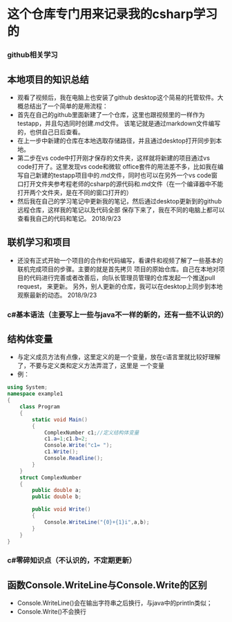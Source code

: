 # 这个仓库专门用来记录我的csharp学习的

### github相关学习
## 本地项目的知识总结
* 观看了视频后，我在电脑上也安装了github desktop这个简易的托管软件。大概总结出了一个简单的是用流程：
* 首先在自己的github里面新建了一个仓库，这里也跟视频里的一样作为testapp，并且勾选同时创建.md文件。
该笔记就是通过markdown文件编写的，也供自己日后查看。
* 在上一步中新建的仓库在本地选取存储路径，并且通过desktop打开同步到本地。
* 第二步在vs code中打开刚才保存的文件夹，这样就将新建的项目通过vs code打开了。这里发现vs code和微软
office套件的用法差不多，比如我在编写自己新建的testapp项目中的.md文件，同时也可以在另外一个vs code窗
口打开文件夹参考程老师的csharp的源代码和.md文件（在一个编译器中不能打开两个文件夹，是在不同的窗口打开的）
* 然后我在自己的学习笔记中更新我的笔记，然后通过desktop更新到的github远程仓库，这样我的笔记以及代码全部
保存下来了，我在不同的电脑上都可以查看我自己的代码和笔记。                                            2018/9/23

## 联机学习和项目
* 还没有正式开始一个项目的合作和代码编写，看课件和视频了解了一些基本的联机完成项目的步骤。主要的就是首先拷贝
项目的原始仓库。自己在本地对项目的代码进行完善或者改善后，向队长管理员管理的仓库发起一个推送pull request，
来更新。
另外，别人更新的仓库，我可以在desktop上同步到本地观察最新的动态。                                     2018/9/23


### c#基本语法（主要写上一些与java不一样的新的，还有一些不认识的）
## 结构体变量
* 与定义成员方法有点像，这里定义的是一个变量，放在c语言里就比较好理解了，不要与定义类和定义方法弄混了，这里是
一个变量
* 例：
```c#
using System;
namespace example1
{
    class Program
    {
        static void Main()
        {
            ComplexNumber c1;//定义结构体变量
            c1.a=1;c1.b=2;
            Console.Write("c1= ");
            c1.Write();
            Console.Readline();
        }
    }
    struct ComplexNumber
    {
        public double a;
        public double b;

        public void Write()
        {
            Console.WriteLine("{0}+{1}i",a,b);
        }
    }
}
```


### c#零碎知识点（不认识的，不定期更新）
## 函数Console.WriteLine与Console.Write的区别
* Console.WriteLine()会在输出字符串之后换行，与java中的println类似；
* Console.Write()不会换行